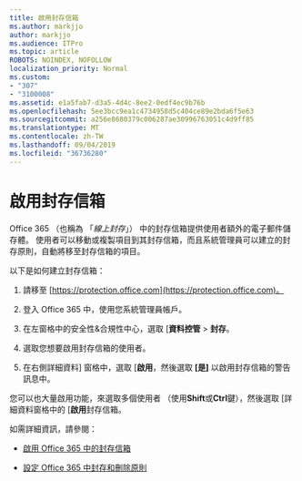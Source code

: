 ```yaml
---
title: 啟用封存信箱
ms.author: markjjo
author: markjjo
ms.audience: ITPro
ms.topic: article
ROBOTS: NOINDEX, NOFOLLOW
localization_priority: Normal
ms.custom:
- "307"
- "3100008"
ms.assetid: e1a5fab7-d3a5-4d4c-8ee2-0edf4ec9b76b
ms.openlocfilehash: 5ee3bcc9ea1c4734958d5c404ce89e2bda6f5e63
ms.sourcegitcommit: a256e8680379c006287ae30996763051c4d9ff85
ms.translationtype: MT
ms.contentlocale: zh-TW
ms.lasthandoff: 09/04/2019
ms.locfileid: "36736280"
---
```

# <a name="enable-an-archive-mailbox"></a>啟用封存信箱

Office 365 （也稱為 「*線上封存*」） 中的封存信箱提供使用者額外的電子郵件儲存體。 使用者可以移動或複製項目到其封存信箱，而且系統管理員可以建立的封存原則，自動將移至封存信箱的項目。
  
以下是如何建立封存信箱：
  
1. 請移至 [https://protection.office.com](https://protection.office.com)。

2. 登入 Office 365 中，使用您系統管理員帳戶。

3. 在左窗格中的安全性&amp;合規性中心，選取 [**資料控管** \> **封存**。

4. 選取您想要啟用封存信箱的使用者。

5. 在右側詳細資料] 窗格中，選取 [**啟用**，然後選取 **[是]** 以啟用封存信箱的警告訊息中。

您可以也大量啟用功能，來選取多個使用者 （使用**Shift**或**Ctrl**鍵），然後選取 [詳細資料窗格中的 [**啟用**封存信箱。
  
如需詳細資訊，請參閱：
  
- [啟用 Office 365 中的封存信箱](https://docs.microsoft.com/office365/securitycompliance/enable-archive-mailboxes)

- [設定 Office 365 中封存和刪除原則](https://docs.microsoft.com//office365/securitycompliance/set-up-an-archive-and-deletion-policy-for-mailboxes)
